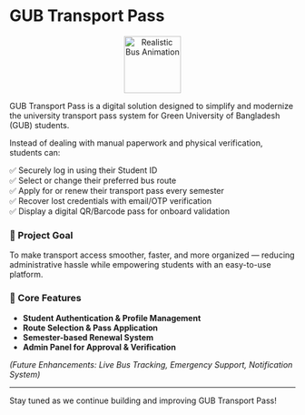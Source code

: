 # GUB Transport Pass
<p align="center">
  <img src="https://media2.giphy.com/media/v1.Y2lkPTc5MGI3NjExb3U2Njlxb240cW56NndmMnNtNWtlc3czbzFkcjF5ZDlkN3U0ZzI5MCZlcD12MV9pbnRlcm5hbF9naWZfYnlfaWQmY3Q/Mx26nXU4YKFAJd9P6V/giphy.gif" alt="Realistic Bus Animation" width="100" />
</p>

GUB Transport Pass is a digital solution designed to simplify and modernize the university transport pass system for Green University of Bangladesh (GUB) students.

Instead of dealing with manual paperwork and physical verification, students can:

✅ Securely log in using their Student ID  
✅ Select or change their preferred bus route  
✅ Apply for or renew their transport pass every semester  
✅ Recover lost credentials with email/OTP verification  
✅ Display a digital QR/Barcode pass for onboard validation  

### 🎯 Project Goal

To make transport access smoother, faster, and more organized — reducing administrative hassle while empowering students with an easy-to-use platform.

### 🚀 Core Features

- **Student Authentication & Profile Management**  
- **Route Selection & Pass Application**  
- **Semester-based Renewal System**  
- **Admin Panel for Approval & Verification**  

*(Future Enhancements: Live Bus Tracking, Emergency Support, Notification System)*

---

Stay tuned as we continue building and improving GUB Transport Pass!
